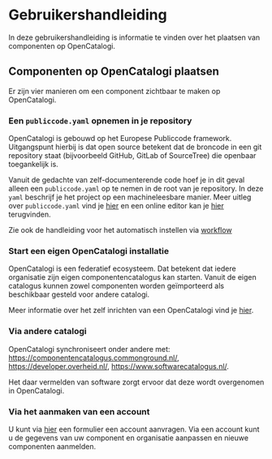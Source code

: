 # Gebruikershandleiding

In deze gebruikershandleiding is informatie te vinden over het plaatsen van componenten op OpenCatalogi.

## Componenten op OpenCatalogi plaatsen

Er zijn vier manieren om een component zichtbaar te maken op OpenCatalogi.

### Een `publiccode.yaml` opnemen in je repository

OpenCatalogi is gebouwd op het Europese Publiccode framework. Uitgangspunt hierbij is dat open source betekent dat de broncode in een git repository staat (bijvoorbeeld GitHub, GitLab of SourceTree) die openbaar toegankelijk is.

Vanuit de gedachte van zelf-documenterende code hoef je in dit geval alleen een `publiccode.yaml` op te nemen in de root van je repository. In deze `yaml` beschrijf je het project op een machineleesbare manier. Meer uitleg over `publiccode.yaml` vind je [hier](https://docs.italia.it/italia/developers-italia/publiccodeyml-en/en/master/index.html) en een online editor kan je [hier](https://publiccode-editor.developers.italia.it/) terugvinden.

Zie ook de handleiding voor het automatisch instellen via [workflow](./handleidingen/Publicorganisation.md)

### Start een eigen OpenCatalogi installatie

OpenCatalogi is een federatief ecosysteem. Dat betekent dat iedere organisatie zijn eigen componentencatalogus kan starten. Vanuit de eigen catalogus kunnen zowel componenten worden geïmporteerd als beschikbaar gesteld voor andere catalogi.

Meer informatie over het zelf inrichten van een OpenCatalogi vind je [hier](./handleidingen/installatie.md).

### Via andere catalogi

OpenCatalogi synchroniseert onder andere met:
<https://componentencatalogus.commonground.nl/>,
<https://developer.overheid.nl/>,
<https://www.softwarecatalogus.nl/>.

Het daar vermelden van software zorgt ervoor dat deze wordt overgenomen in OpenCatalogi.

### Via het aanmaken van een account

U kunt via [hier]() een formulier een account aanvragen. Via een account kunt u de gegevens van uw component en organisatie aanpassen en nieuwe componenten aanmelden.
